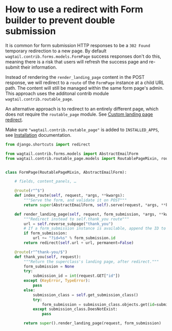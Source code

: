 # How to use a redirect with Form builder to prevent double submission

It is common for form submission HTTP responses to be a `302 Found` temporary redirection to a new page.
By default `wagtail.contrib.forms.models.FormPage` success responses don't do this, meaning there is a risk that users will refresh the success page and re-submit their information.

Instead of rendering the `render_landing_page` content in the POST response, we will redirect to a `route` of the `FormPage` instance at a child URL path.
The content will still be managed within the same form page's admin.
This approach uses the additonal contrib module `wagtail.contrib.routable_page`.

An alternative approach is to redirect to an entirely different page, which does not require the `routable_page` module.
See [Custom landing page redirect](../reference/contrib/forms/customisation.html#custom-landing-page-redirect).

Make sure `"wagtail.contrib.routable_page"` is added to `INSTALLED_APPS`, see [Installation](../reference/contrib/routablepage.html#installation) documentation.

```python
from django.shortcuts import redirect

from wagtail.contrib.forms.models import AbstractEmailForm
from wagtail.contrib.routable_page.models import RoutablePageMixin, route


class FormPage(RoutablePageMixin, AbstractEmailForm):

    # fields, content_panels, …

    @route(r"^$")
    def index_route(self, request, *args, **kwargs):
        """Serve the form, and validate it on POST"""
        return super(AbstractEmailForm, self).serve(request, *args, **kwargs)

    def render_landing_page(self, request, form_submission, *args, **kwargs):
        """Redirect instead to self.thank_you route"""
        url = self.reverse_subpage("thank_you")
        # If a form_submission instance is available, append the ID to URL.
        if form_submission:
            url += "?id=%s" % form_submission.id
        return redirect(self.url + url, permanent=False)

    @route(r"^thank-you/$")
    def thank_you(self, request):
        """Return the superclass's landing page, after redirect."""
        form_submission = None
        try:
            submission_id = int(request.GET["id"])
        except (KeyError, TypeError):
            pass
        else:
            submission_class = self.get_submission_class()
            try:
                form_submission = submission_class.objects.get(id=submission_id)
            except submission_class.DoesNotExist:
                pass

        return super().render_landing_page(request, form_submission)
```
